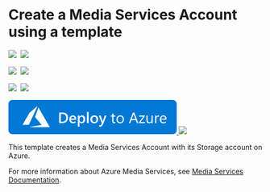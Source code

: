# Create a Media Services Account using a template

<IMG SRC="https://azurequickstartsservice.blob.core.windows.net/badges/101-media-services-create/PublicLastTestDate.svg" />&nbsp;
<IMG SRC="https://azurequickstartsservice.blob.core.windows.net/badges/101-media-services-create/PublicDeployment.svg" />&nbsp;

<IMG SRC="https://azurequickstartsservice.blob.core.windows.net/badges/101-media-services-create/FairfaxLastTestDate.svg" />&nbsp;
<IMG SRC="https://azurequickstartsservice.blob.core.windows.net/badges/101-media-services-create/FairfaxDeployment.svg" />&nbsp;

<IMG SRC="https://azurequickstartsservice.blob.core.windows.net/badges/101-media-services-create/BestPracticeResult.svg" />&nbsp;
<IMG SRC="https://azurequickstartsservice.blob.core.windows.net/badges/101-media-services-create/CredScanResult.svg" />&nbsp;

<a href="https://portal.azure.com/#create/Microsoft.Template/uri/https%3A%2F%2Fraw.githubusercontent.com%2Fazure%2Fazure-quickstart-templates%2Fmaster%2F101-media-services-create%2Fazuredeploy.json" target="_blank">
    <img src="https://raw.githubusercontent.com/Azure/azure-quickstart-templates/master/1-CONTRIBUTION-GUIDE/images/deploytoazure.svg?sanitize=true"/>
</a>

<a href="https://portal.azure.us/#create/Microsoft.Template/uri/https%3A%2F%2Fraw.githubusercontent.com%2Fazure%2Fazure-quickstart-templates%2Fmaster%2F101-media-services-create%2Fazuredeploy.json" target="_blank">
    <img src="http://azuredeploy.net/AzureGov.png"/>
</a>

This template creates a Media Services Account with its Storage account on Azure.

For more information about Azure Media Services, see [Media Services Documentation](https://docs.microsoft.com/en-us/azure/media-services/).

